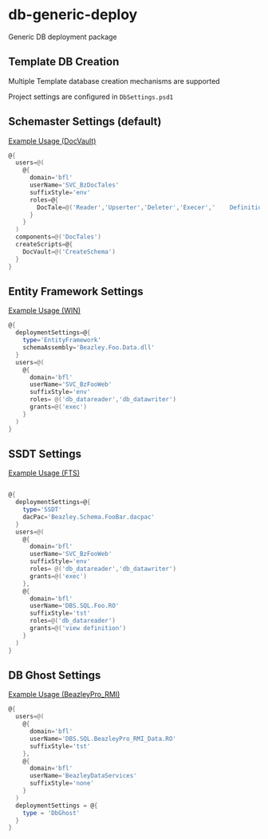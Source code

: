 db-generic-deploy
=================

Generic DB deployment package

Template DB Creation
--------------------
Multiple Template database creation mechanisms are supported

Project settings are configured in `DbSettings.psd1`

Schemaster Settings (default)
-----------------------------
[Example Usage (DocVault)](http://git.bfl.local/DocVault/MetaStore/tree/master/Database/Deployment/DocVault)
 

```powershell
@{
  users=@(
    @{
      domain='bfl'
      userName='SVC_BzDocTales'
      suffixStyle='env'
      roles=@{
        DocTale=@('Reader','Upserter','Deleter','Execer','    DefinitionViewer')
      }
    }
  )
  components=@('DocTales')
  createScripts=@{
    DocVault=@('CreateSchema')
  }
}
```

Entity Framework Settings
-------------------------
[Example Usage (WIN)](http://git.bfl.local/Beazley/Beazley.WIN/tree/master/deployment/database)

```powershell
@{
  deploymentSettings=@{
    type='EntityFramework'
    schemaAssembly='Beazley.Foo.Data.dll'
  }
  users=@(
    @{
      domain='bfl'
      userName='SVC_BzFooWeb'
      suffixStyle='env'
      roles= @('db_datareader','db_datawriter')
      grants=@('exec')
    }
  )
}

```

SSDT Settings
-------------
[Example Usage (FTS)](http://git.bfl.local/Beazley/FinancialTransactionService)

```powershell

@{
  deploymentSettings=@{
    type='SSDT'
    dacPac='Beazley.Schema.FooBar.dacpac'
  }
  users=@(
    @{
      domain='bfl'
      userName='SVC_BzFooWeb'
      suffixStyle='env'
      roles= @('db_datareader','db_datawriter')
      grants=@('exec')
    },
    @{
      domain='bfl'
      userName='DBS.SQL.Foo.RO'
      suffixStyle='tst'
      roles=@('db_datareader')
      grants=@('view definition')
    }
  )
}

```

DB Ghost Settings
-----------------
[Example Usage (BeazleyPro_RMI)](http://git.bfl.local/Beazley/BeazleyPro_RMI)

```powershell
@{
  users=@(
    @{
      domain='bfl'
      userName='DBS.SQL.BeazleyPro_RMI_Data.RO'
      suffixStyle='tst'
    },
    @{
      domain='bfl'
      userName='BeazleyDataServices'
      suffixStyle='none'
    }
  )
  deploymentSettings = @{
    type = 'DbGhost'
  }
}
```
